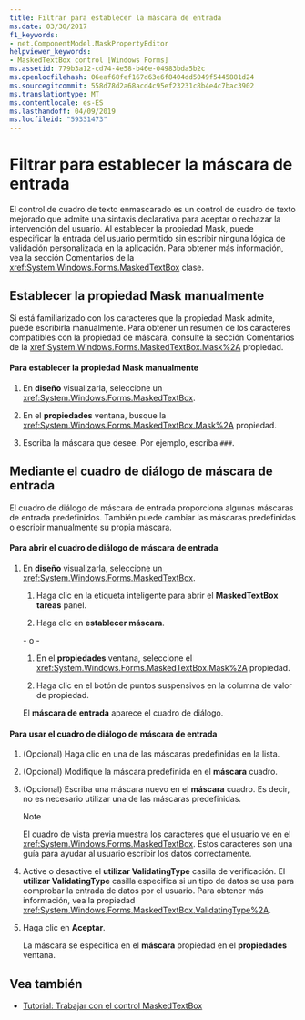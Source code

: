 ```yaml
---
title: Filtrar para establecer la máscara de entrada
ms.date: 03/30/2017
f1_keywords:
- net.ComponentModel.MaskPropertyEditor
helpviewer_keywords:
- MaskedTextBox control [Windows Forms]
ms.assetid: 779b3a12-cd74-4e58-b46e-04983bda5b2c
ms.openlocfilehash: 06eaf68fef167d63e6f8404dd5049f5445881d24
ms.sourcegitcommit: 558d78d2a68acd4c95ef23231c8b4e4c7bac3902
ms.translationtype: MT
ms.contentlocale: es-ES
ms.lasthandoff: 04/09/2019
ms.locfileid: "59331473"
---
```

# <a name="how-to-set-the-input-mask"></a>Filtrar para establecer la máscara de entrada
El control de cuadro de texto enmascarado es un control de cuadro de texto mejorado que admite una sintaxis declarativa para aceptar o rechazar la intervención del usuario. Al establecer la propiedad Mask, puede especificar la entrada del usuario permitido sin escribir ninguna lógica de validación personalizada en la aplicación. Para obtener más información, vea la sección Comentarios de la <xref:System.Windows.Forms.MaskedTextBox> clase.  
  
## <a name="setting-the-mask-property-manually"></a>Establecer la propiedad Mask manualmente  
 Si está familiarizado con los caracteres que la propiedad Mask admite, puede escribirla manualmente. Para obtener un resumen de los caracteres compatibles con la propiedad de máscara, consulte la sección Comentarios de la <xref:System.Windows.Forms.MaskedTextBox.Mask%2A> propiedad.  
  
#### <a name="to-set-the-mask-property-manually"></a>Para establecer la propiedad Mask manualmente  
  
1. En **diseño** visualizarla, seleccione un <xref:System.Windows.Forms.MaskedTextBox>.  
  
2. En el **propiedades** ventana, busque la <xref:System.Windows.Forms.MaskedTextBox.Mask%2A> propiedad.  
  
3. Escriba la máscara que desee. Por ejemplo, escriba `###`.  
  
## <a name="using-the-input-mask-dialog-box"></a>Mediante el cuadro de diálogo de máscara de entrada  
 El cuadro de diálogo de máscara de entrada proporciona algunas máscaras de entrada predefinidos. También puede cambiar las máscaras predefinidas o escribir manualmente su propia máscara.  
  
#### <a name="to-open-the-input-mask-dialog-box"></a>Para abrir el cuadro de diálogo de máscara de entrada  
  
1. En **diseño** visualizarla, seleccione un <xref:System.Windows.Forms.MaskedTextBox>.  
  
    1.  Haga clic en la etiqueta inteligente para abrir el **MaskedTextBox tareas** panel.  
  
    2.  Haga clic en **establecer máscara**.  
  
     \- o -  
  
    1.  En el **propiedades** ventana, seleccione el <xref:System.Windows.Forms.MaskedTextBox.Mask%2A> propiedad.  
  
    2.  Haga clic en el botón de puntos suspensivos en la columna de valor de propiedad.  
  
     El **máscara de entrada** aparece el cuadro de diálogo.  
  
#### <a name="to-use-the-input-mask-dialog-box"></a>Para usar el cuadro de diálogo de máscara de entrada  
  
1. (Opcional) Haga clic en una de las máscaras predefinidas en la lista.  
  
2. (Opcional) Modifique la máscara predefinida en el **máscara** cuadro.  
  
3. (Opcional) Escriba una máscara nuevo en el **máscara** cuadro. Es decir, no es necesario utilizar una de las máscaras predefinidas.  
  
    > [!NOTE]
    >  El cuadro de vista previa muestra los caracteres que el usuario ve en el <xref:System.Windows.Forms.MaskedTextBox>. Estos caracteres son una guía para ayudar al usuario escribir los datos correctamente.  
  
4. Active o desactive el **utilizar ValidatingType** casilla de verificación. El **utilizar ValidatingType** casilla especifica si un tipo de datos se usa para comprobar la entrada de datos por el usuario. Para obtener más información, vea la propiedad <xref:System.Windows.Forms.MaskedTextBox.ValidatingType%2A>.  
  
5. Haga clic en **Aceptar**.  
  
     La máscara se especifica en el **máscara** propiedad en el **propiedades** ventana.  
  
## <a name="see-also"></a>Vea también

- [Tutorial: Trabajar con el control MaskedTextBox](walkthrough-working-with-the-maskedtextbox-control.md)
